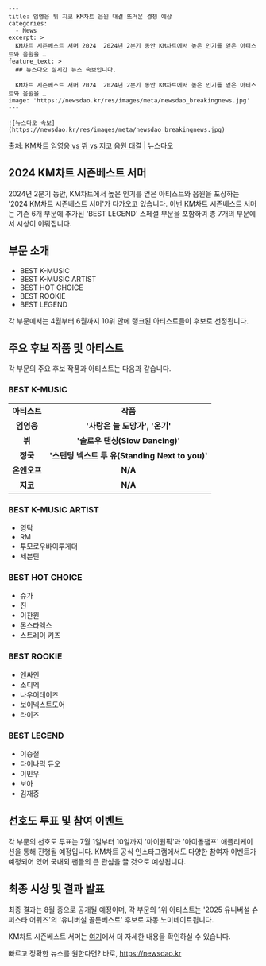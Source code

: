     ---
    title: 임영웅 뷔 지코 KM차트 음원 대결 뜨거운 경쟁 예상
    categories:
      - News
    excerpt: >
      KM차트 시즌베스트 서머 2024  2024년 2분기 동안 KM차트에서 높은 인기를 얻은 아티스트와 음원을 …
    feature_text: >
      ## 뉴스다오 실시간 뉴스 속보입니다.
    
      KM차트 시즌베스트 서머 2024  2024년 2분기 동안 KM차트에서 높은 인기를 얻은 아티스트와 음원을 …
    image: 'https://newsdao.kr/res/images/meta/newsdao_breakingnews.jpg'
    ---
    
    ![뉴스다오 속보](https://newsdao.kr/res/images/meta/newsdao_breakingnews.jpg)

<p>출처: <a href="https://newsdao.kr/4524" rel="dofollow">KM차트 임영웅 vs 뷔 vs 지코 음원 대결</a> | 뉴스다오</p>

<h2>2024 KM차트 시즌베스트 서머</h2>
<p data-ke-size="size16">2024년 2분기 동안, KM차트에서 높은 인기를 얻은 아티스트와 음원을 포상하는 '2024 KM차트 시즌베스트 서머'가 다가오고 있습니다. 이번 KM차트 시즌베스트 서머는 기존 6개 부문에 추가된 'BEST LEGEND' 스페셜 부문을 포함하여 총 7개의 부문에서 시상이 이뤄집니다.</p>

<h2 data-ke-size="size26">부문 소개</h2>
<ul>
  <li>BEST K-MUSIC</li>
  <li>BEST K-MUSIC ARTIST</li>
  <li>BEST HOT CHOICE</li>
  <li>BEST ROOKIE</li>
  <li>BEST LEGEND</li>
</ul>

<p data-ke-size="size16">각 부문에서는 4월부터 6월까지 10위 안에 랭크된 아티스트들이 후보로 선정됩니다.</p>

<h2 data-ke-size="size26">주요 후보 작품 및 아티스트</h2>
<p data-ke-size="size16">각 부문의 주요 후보 작품과 아티스트는 다음과 같습니다.</p>

<h3>BEST K-MUSIC</h3>
<table>
  <tr>
    <td style="text-align: center; height: 17px;"><b>아티스트</b></td>
    <td style="text-align: center; height: 17px;"><b>작품</b></td>
  </tr>
  <tr>
    <td style="text-align: center; height: 17px;"><b>임영웅</b></td>
    <td style="text-align: center; height: 17px;"><b>'사랑은 늘 도망가', '온기'</b></td>
  </tr>
  <tr>
    <td style="text-align: center; height: 17px;"><b>뷔</b></td>
    <td style="text-align: center; height: 17px;"><b>'슬로우 댄싱(Slow Dancing)'</b></td>
  </tr>
  <tr>
    <td style="text-align: center; height: 17px;"><b>정국</b></td>
    <td style="text-align: center; height: 17px;"><b>'스탠딩 넥스트 투 유(Standing Next to you)'</b></td>
  </tr>
  <tr>
    <td style="text-align: center; height: 17px;"><b>온앤오프</b></td>
    <td style="text-align: center; height: 17px;"><b>N/A</b></td>
  </tr>
  <tr>
    <td style="text-align: center; height: 17px;"><b>지코</b></td>
    <td style="text-align: center; height: 17px;"><b>N/A</b></td>
  </tr>
</table>

<h3>BEST K-MUSIC ARTIST</h3>
<ul>
  <li>영탁</li>
  <li>RM</li>
  <li>투모로우바이투게더</li>
  <li>세븐틴</li>
</ul>

<h3>BEST HOT CHOICE</h3>
<ul>
  <li>슈가</li>
  <li>진</li>
  <li>이찬원</li>
  <li>몬스타엑스</li>
  <li>스트레이 키즈</li>
</ul>

<h3>BEST ROOKIE</h3>
<ul>
  <li>엔싸인</li>
  <li>소디엑</li>
  <li>나우어데이즈</li>
  <li>보이넥스트도어</li>
  <li>라이즈</li>
</ul>

<h3>BEST LEGEND</h3>
<ul>
  <li>이승철</li>
  <li>다이나믹 듀오</li>
  <li>이민우</li>
  <li>보아</li>
  <li>김재중</li>
</ul>

<h2 data-ke-size="size26">선호도 투표 및 참여 이벤트</h2>
<p data-ke-size="size16">각 부문의 선호도 투표는 7월 1일부터 10일까지 '마이원픽'과 '아이돌챔프' 애플리케이션을 통해 진행될 예정입니다. KM차트 공식 인스타그램에서도 다양한 참여자 이벤트가 예정되어 있어 국내외 팬들의 큰 관심을 끌 것으로 예상됩니다.</p>

<h2 data-ke-size="size26">최종 시상 및 결과 발표</h2>
<p data-ke-size="size16">최종 결과는 8월 중으로 공개될 예정이며, 각 부문의 1위 아티스트는 '2025 유니버설 슈퍼스타 어워즈'의 '유니버설 골든베스트' 후보로 자동 노미네이트됩니다.</p>

<p data-ke-size="size16">KM차트 시즌베스트 서머는 <a href="https://newsdao.kr/4524">여기</a>에서 더 자세한 내용을 확인하실 수 있습니다.</p> 

빠르고 정확한 뉴스를 원한다면? 바로, <a href="https://newsdao.kr" rel="dofollow">https://newsdao.kr</a>


    
